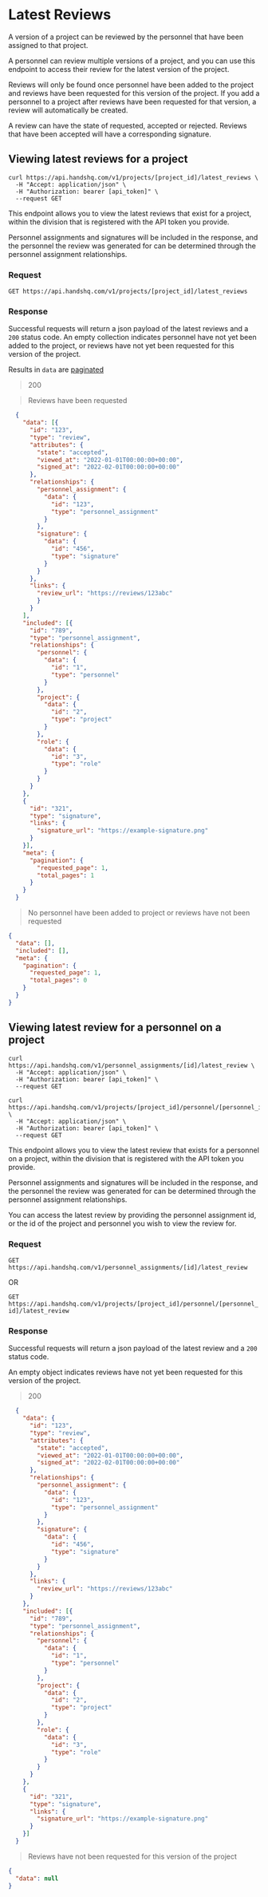 # Latest Reviews

A version of a project can be reviewed by the personnel that have been assigned to that project.

A personnel can review multiple versions of a project, and you can use this endpoint to access their review for the latest version of the project.

Reviews will only be found once personnel have been added to the project and reviews have been requested for this version of the project. If you add a personnel to a project after reviews have been requested for that version, a review will automatically be created.

A review can have the state of requested, accepted or rejected. Reviews that have been accepted will have a corresponding signature.

## Viewing latest reviews for a project

```shell
curl https://api.handshq.com/v1/projects/[project_id]/latest_reviews \
  -H "Accept: application/json" \
  -H "Authorization: bearer [api_token]" \
  --request GET
```

This endpoint allows you to view the latest reviews that exist for a project, within the division that is registered with the API token you provide.

Personnel assignments and signatures will be included in the response, and the personnel the review was generated for can be determined through the personnel assignment relationships.

### Request

`GET https://api.handshq.com/v1/projects/[project_id]/latest_reviews`

### Response

Successful requests will return a json payload of the latest reviews and a `200` status code. An empty collection indicates personnel have not yet been added to the project, or reviews have not yet been requested for this version of the project.

Results in `data` are [paginated](#pagination)

> 200

> Reviews have been requested

```json
  {
    "data": [{
      "id": "123",
      "type": "review",
      "attributes": {
        "state": "accepted",
        "viewed_at": "2022-01-01T00:00:00+00:00",
        "signed_at": "2022-02-01T00:00:00+00:00"
      },
      "relationships": {
        "personnel_assignment": {
          "data": {
            "id": "123",
            "type": "personnel_assignment"
          }
        },
        "signature": {
          "data": {
            "id": "456",
            "type": "signature"
          }
        }
      },
      "links": {
        "review_url": "https://reviews/123abc"
        }
      }
    ],
    "included": [{
      "id": "789",
      "type": "personnel_assignment",
      "relationships": {
        "personnel": {
          "data": {
            "id": "1",
            "type": "personnel"
          }
        },
        "project": {
          "data": {
            "id": "2",
            "type": "project"
          }
        },
        "role": {
          "data": {
            "id": "3",
            "type": "role"
          }
        }
      }
    },
    {
      "id": "321",
      "type": "signature",
      "links": {
        "signature_url": "https://example-signature.png"
      }
    }],
    "meta": {
      "pagination": {
        "requested_page": 1,
        "total_pages": 1
      }
    }
  }
```

> No personnel have been added to project or reviews have not been requested

```json
{
  "data": [],
  "included": [],
  "meta": {
    "pagination": {
      "requested_page": 1,
      "total_pages": 0
    }
  }
}
```
## Viewing latest review for a personnel on a project

```shell
curl https://api.handshq.com/v1/personnel_assignments/[id]/latest_review \
  -H "Accept: application/json" \
  -H "Authorization: bearer [api_token]" \
  --request GET
```

```shell
curl https://api.handshq.com/v1/projects/[project_id]/personnel/[personnel_id]/latest_review \
  -H "Accept: application/json" \
  -H "Authorization: bearer [api_token]" \
  --request GET
```

This endpoint allows you to view the latest review that exists for a personnel on a project, within the division that is registered with the API token you provide.

Personnel assignments and signatures will be included in the response, and the personnel the review was generated for can be determined through the personnel assignment relationships.

You can access the latest review by providing the personnel assignment id, or the id of the project and personnel you wish to view the review for.

### Request

`GET https://api.handshq.com/v1/personnel_assignments/[id]/latest_review`

OR

`GET https://api.handshq.com/v1/projects/[project_id]/personnel/[personnel_id]/latest_review`

### Response

Successful requests will return a json payload of the latest review and a `200` status code.

An empty object indicates reviews have not yet been requested for this version of the project.


> 200

```json
  {
    "data": {
      "id": "123",
      "type": "review",
      "attributes": {
        "state": "accepted",
        "viewed_at": "2022-01-01T00:00:00+00:00",
        "signed_at": "2022-02-01T00:00:00+00:00"
      },
      "relationships": {
        "personnel_assignment": {
          "data": {
            "id": "123",
            "type": "personnel_assignment"
          }
        },
        "signature": {
          "data": {
            "id": "456",
            "type": "signature"
          }
        }
      },
      "links": {
        "review_url": "https://reviews/123abc"
      }
    },
    "included": [{
      "id": "789",
      "type": "personnel_assignment",
      "relationships": {
        "personnel": {
          "data": {
            "id": "1",
            "type": "personnel"
          }
        },
        "project": {
          "data": {
            "id": "2",
            "type": "project"
          }
        },
        "role": {
          "data": {
            "id": "3",
            "type": "role"
          }
        }
      }
    },
    {
      "id": "321",
      "type": "signature",
      "links": {
        "signature_url": "https://example-signature.png"
      }
    }]
  }
```

> Reviews have not been requested for this version of the project

```json
{
  "data": null
}
```
